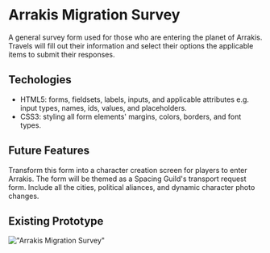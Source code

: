 # Arrakis Migration Survey
A general survey form used for those who are entering the planet of Arrakis. Travels will fill out their information and select their options the applicable items to submit their responses. 

## Techologies
- HTML5: forms, fieldsets, labels, inputs, and applicable attributes e.g. input types, names, ids, values, and placeholders.
- CSS3: styling all form elements' margins, colors, borders, and font types.

## Future Features
Transform this form into a character creation screen for players to enter Arrakis. The form will be themed as a Spacing Guild's transport request form. Include all the cities, political aliances, and dynamic character photo changes.

## Existing Prototype
!["Arrakis Migration Survey"](./img/ArrakisMigrationSurvey_Demo_v1.0.gif)